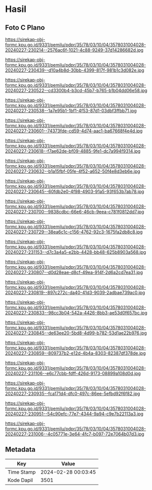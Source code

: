 # Hasil

## Foto C Plano

https://sirekap-obj-formc.kpu.go.id/9331/pemilu/pdpr/35/78/03/10/04/3578031004028-20240227-230214--2576ac6f-1021-4c88-9249-37d14286682d.jpg

https://sirekap-obj-formc.kpu.go.id/9331/pemilu/pdpr/35/78/03/10/04/3578031004028-20240227-230439--d10a4b8d-30bb-4399-817f-981b1c3d082e.jpg

https://sirekap-obj-formc.kpu.go.id/9331/pemilu/pdpr/35/78/03/10/04/3578031004028-20240227-230522--cd3300b4-b3cd-45b7-b765-b1b04dd06e58.jpg

https://sirekap-obj-formc.kpu.go.id/9331/pemilu/pdpr/35/78/03/10/04/3578031004028-20240227-230538--1a7e95b1-1bf1-4f53-87d1-03dbf3ffbb71.jpg

https://sirekap-obj-formc.kpu.go.id/9331/pemilu/pdpr/35/78/03/10/04/3578031004028-20240227-230601--74373fde-cd59-4d74-aac1-ba67668f4e4d.jpg

https://sirekap-obj-formc.kpu.go.id/9331/pemilu/pdpr/35/78/03/10/04/3578031004028-20240227-230618--f7ae62de-bf09-4885-9fe1-dc7a994f9314.jpg

https://sirekap-obj-formc.kpu.go.id/9331/pemilu/pdpr/35/78/03/10/04/3578031004028-20240227-230632--b1a15fbf-05fe-4f52-a652-50f4e8d3eb6e.jpg

https://sirekap-obj-formc.kpu.go.id/9331/pemilu/pdpr/35/78/03/10/04/3578031004028-20240227-230645--60fdb2e0-4f98-4903-91a5-93f653b7ab78.jpg

https://sirekap-obj-formc.kpu.go.id/9331/pemilu/pdpr/35/78/03/10/04/3578031004028-20240227-230700--9838cdbc-66e6-46cb-9eea-c781f0812dd7.jpg

https://sirekap-obj-formc.kpu.go.id/9331/pemilu/pdpr/35/78/03/10/04/3578031004028-20240227-230729--38ea6c1c-c156-4762-92c3-1675fa2db8c8.jpg

https://sirekap-obj-formc.kpu.go.id/9331/pemilu/pdpr/35/78/03/10/04/3578031004028-20240227-231153--d7c3a4a5-e2bb-4428-bb48-625b8903a568.jpg

https://sirekap-obj-formc.kpu.go.id/9331/pemilu/pdpr/35/78/03/10/04/3578031004028-20240227-230807--d0d28eae-d8cf-49ea-914f-2d6a2cd7ea31.jpg

https://sirekap-obj-formc.kpu.go.id/9331/pemilu/pdpr/35/78/03/10/04/3578031004028-20240227-230819--897c272c-da40-41d3-9039-2adbae739ac0.jpg

https://sirekap-obj-formc.kpu.go.id/9331/pemilu/pdpr/35/78/03/10/04/3578031004028-20240227-230833--98cc3b04-542a-4426-8bb3-ae53d0f657bc.jpg

https://sirekap-obj-formc.kpu.go.id/9331/pemilu/pdpr/35/78/03/10/04/3578031004028-20240227-230845--de63ee20-5bd8-4d99-b782-53d1ae22b976.jpg

https://sirekap-obj-formc.kpu.go.id/9331/pemilu/pdpr/35/78/03/10/04/3578031004028-20240227-230859--809737b2-e12d-4b4a-8303-82387df378de.jpg

https://sirekap-obj-formc.kpu.go.id/9331/pemilu/pdpr/35/78/03/10/04/3578031004028-20240227-231106--e6c77cbb-fdff-426d-9173-08899a108d0d.jpg

https://sirekap-obj-formc.kpu.go.id/9331/pemilu/pdpr/35/78/03/10/04/3578031004028-20240227-230935--fca171d4-dfc0-497c-86ee-5efbd92f6f82.jpg

https://sirekap-obj-formc.kpu.go.id/9331/pemilu/pdpr/35/78/03/10/04/3578031004028-20240227-230951--54c90efc-77e7-4344-9a94-c9e7b22113a3.jpg

https://sirekap-obj-formc.kpu.go.id/9331/pemilu/pdpr/35/78/03/10/04/3578031004028-20240227-231006--4c05771e-3e64-4fc7-b097-72e7064b07d3.jpg


## Metadata

| Key        | Value               |
| ---------- | ------------------- |
| Time Stamp | 2024-02-28 00:03:45 |
| Kode Dapil | 3501                |



